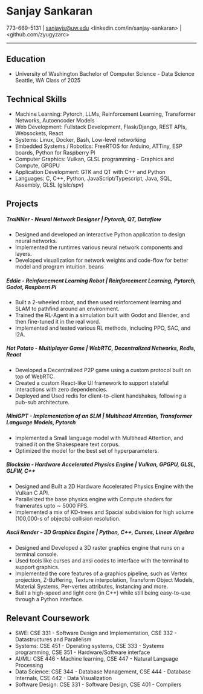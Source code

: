 # Sanjay Sankaran
773-669-5131 | sanjayjs@uw.edu
<linkedin.com/in/sanjay-sankaran> | <github.com/zyugyzarc>

-------

## Education
* University of Washington 
   Bachelor of Computer Science - Data Science 
   Seattle, WA 
   Class of 2025

## Technical Skills
- Machine Learning: Pytorch, LLMs, Reinforcement Learning, Transformer Networks, Autoencoder Models
- Web Development: Fullstack Development, Flask/Django, REST APIs, Websockets, React
- Systems: Linux, Docker, Bash, Low-level networking
- Embedded Systems / Robotics: FreeRTOS for Arduino, ATTiny, ESP boards, Python for Raspberry Pi
- Computer Graphics: Vulkan, GLSL programming - Graphics and Compute, GPGPU
- Application Development: GTK and QT with C++ and Python
- Languages: C, C++, Python, JavaScript/Typescript, Java, SQL, Assembly, GLSL (glslc/spv)

## Projects
##### TraiNNer - Neural Network Designer | Pytorch, QT, Dataflow
- Designed and developed an interactive Python application to design neural networks.
- Implemented the runtimes various neural network components and layers.
- Developed visualization for network weights and code-flow for better model and program intuition. beans

##### Eddie - Reinforcement Learning Robot | Reinforcement Learning, Pytorch, Godot, Raspberri Pi
- Built a 2-wheeled robot, and then used reinforcement learning and SLAM to pathfind around an environment.
- Trained the RL-Agent in a simulation built with Godot and Blender, and then fine-tuned it in the real word.
- Implemented and tested various RL methods, including PPO, SAC, and I2A.

##### Hot Potato - Multiplayer Game | WebRTC, Decentralized Networks, Redis, React
- Developed a Decentralized P2P game using a custom protocol built on top of WebRTC.
- Created a custom React-like UI framework to support stateful interactions with zero dependencies.
- Deployed and Used redis for client-to-client handshakes, following a pub-sub architecture.

##### MiniGPT - Implementation of an SLM | Multihead Attention, Transformer Language Models, Pytorch
- Implemented a Small language model with Multihead Attention, and trained it on the Shakespeare text corpus.
- Optimized the model for the best set of hyperparameters.

##### Blocksim - Hardware Accelerated Physics Engine | Vulkan, GPGPU, GLSL, GLFW, C++
- Designed and Built a 2D Hardware Accelerated Physics Engine with the Vulkan C API.
- Parallelized the base physics engine with Compute shaders for framerates upto ∼ 5000 FPS.
- Implemented a mix of KD-trees and Spacial subdivision for high volume (100,000-s of objects) collision resolution.

##### Ascii Render - 3D Graphics Engine | Python, C++, Curses, Linear Algebra
- Designed and Developed a 3D raster graphics engine that runs on a terminal console.
- Used tools like curses and ansi codes to interface with the terminal to support graphics.
- Implemented the core features of a graphics pipeline, such as Vertex projection, Z-Buffering, Texture interpolation,
Transform Object Models, Material Systems, Per-vertex attributes, Instancing and more.
- Built a high-speed and light core (in C++) while still being easy-to-use through a Python interface.

## Relevant Coursework
- SWE: CSE 331 - Software Design and Implementation, CSE 332 - Datastructures and Parallelism
- Systems: CSE 451 - Operating systems, CSE 333 - Systems programming, CSE 351 - Hardware/Software interface
- AI/ML: CSE 446 - Machine learning, CSE 447 - Natural Language Processing
- Data Science: CSE 344 - Database Management, CSE 444 - Database Internals, CSE 442 - Data Visualization
- Software Design: CSE 331 - Software Design, CSE 401 - Compilers
